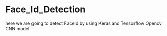 # Face_Id_Detection
here we are going to detect FaceId by using Keras and Tensorflow Opencv CNN model
